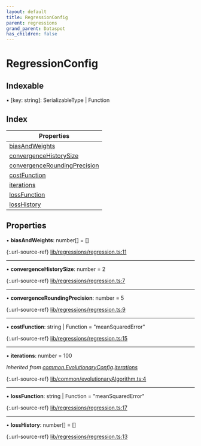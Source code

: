 ```yaml
---
layout: default
title: RegressionConfig
parent: regressions
grand_parent: Dataspot
has_children: false
---
```


# RegressionConfig

## Indexable

▪ [key: string]: SerializableType \| Function

## Index

| Properties |
|-----------|
| [biasAndWeights](#biasandweights) |
| [convergenceHistorySize](#convergencehistorysize) |
| [convergenceRoundingPrecision](#convergenceroundingprecision) |
| [costFunction](#costfunction) |
| [iterations](#iterations) |
| [lossFunction](#lossfunction) |
| [lossHistory](#losshistory) |

## Properties

•  **biasAndWeights**: number[] = []

{:.url-source-ref}
[lib/regressions/regression.ts:11](https://github.com/ascentcore/dataspot/blob/eafb62e/lib/regressions/regression.ts#L11)

___

•  **convergenceHistorySize**: number = 2

{:.url-source-ref}
[lib/regressions/regression.ts:7](https://github.com/ascentcore/dataspot/blob/eafb62e/lib/regressions/regression.ts#L7)

___

•  **convergenceRoundingPrecision**: number = 5

{:.url-source-ref}
[lib/regressions/regression.ts:9](https://github.com/ascentcore/dataspot/blob/eafb62e/lib/regressions/regression.ts#L9)

___

•  **costFunction**: string \| Function = "meanSquaredError"

{:.url-source-ref}
[lib/regressions/regression.ts:15](https://github.com/ascentcore/dataspot/blob/eafb62e/lib/regressions/regression.ts#L15)

___

•  **iterations**: number = 100

*Inherited from [common.EvolutionaryConfig](../common_evolutionaryconfig).[iterations](../common_evolutionaryconfig#iterations)*

{:.url-source-ref}
[lib/common/evolutionaryAlgorithm.ts:4](https://github.com/ascentcore/dataspot/blob/eafb62e/lib/common/evolutionaryAlgorithm.ts#L4)

___

•  **lossFunction**: string \| Function = "meanSquaredError"

{:.url-source-ref}
[lib/regressions/regression.ts:17](https://github.com/ascentcore/dataspot/blob/eafb62e/lib/regressions/regression.ts#L17)

___

•  **lossHistory**: number[] = []

{:.url-source-ref}
[lib/regressions/regression.ts:13](https://github.com/ascentcore/dataspot/blob/eafb62e/lib/regressions/regression.ts#L13)
